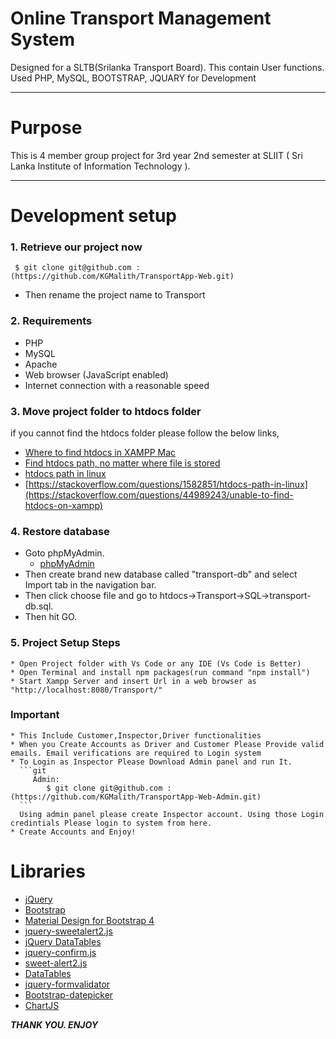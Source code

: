 # Online Transport Management System

Designed for a SLTB(Srilanka Transport Board). This contain User functions. Used PHP, MySQL, BOOTSTRAP, JQUARY for Development

---

# Purpose

This is 4 member group project for 3rd year 2nd semester at SLIIT ( Sri Lanka Institute of Information Technology ).

---

# Development setup

### 1. Retrieve our project now

```git
 $ git clone git@github.com : (https://github.com/KGMalith/TransportApp-Web.git)
```

   * Then rename the project name to Transport


### 2. Requirements

   * PHP
   * MySQL
   * Apache
   * Web browser (JavaScript enabled)
   * Internet connection with a reasonable speed 
    

### 3. Move project folder to htdocs folder

   if you cannot find the htdocs folder please follow the below links,

  * [Where to find htdocs in XAMPP Mac](https://stackoverflow.com/questions/45518021/where-to-find-htdocs-in-xampp-mac)
  * [Find htdocs path, no matter where file is stored](https://stackoverflow.com/questions/5536730/find-htdocs-path-no-matter-where-file-is-stored)
  * [htdocs path in linux](https://stackoverflow.com/questions/1582851/htdocs-path-in-linux)
  * [https://stackoverflow.com/questions/1582851/htdocs-path-in-linux](https://stackoverflow.com/questions/44989243/unable-to-find-htdocs-on-xampp)

### 4. Restore database

   * Goto phpMyAdmin.
       * [phpMyAdmin](http://localhost/phpmyadmin/index.php)
   * Then create brand new database called "transport-db" and select Import tab in the navigation bar.
   * Then click choose file and go to htdocs->Transport->SQL->transport-db.sql.
   * Then hit GO.
   

 ### 5. Project Setup Steps

    * Open Project folder with Vs Code or any IDE (Vs Code is Better)
    * Open Terminal and install npm packages(run command "npm install")
    * Start Xampp Server and insert Url in a web browser as "http://localhost:8080/Transport/"
   ### Important 
    * This Include Customer,Inspector,Driver functionalities
    * When you Create Accounts as Driver and Customer Please Provide valid emails. Email verifications are required to Login system
    * To Login as Inspector Please Download Admin panel and run It. 
      ```git
         Admin:
            $ git clone git@github.com : (https://github.com/KGMalith/TransportApp-Web-Admin.git)
      ```
      Using admin panel please create Inspector account. Using those Login credintials Please login to system from here.
    * Create Accounts and Enjoy!


    
 # Libraries

  * [jQuery](https://jquery.com/)
  * [Bootstrap](https://getbootstrap.com/)
  * [Material Design for Bootstrap 4 ](https://mdbootstrap.com/)
  * [jquery-sweetalert2.js](https://cdnjs.cloudflare.com/ajax/libs/limonte-sweetalert2/8.11.8/sweetalert2.js)
  * [jQuery DataTables](https://datatables.net/)
  * [jquery-confirm.js](https://craftpip.github.io/jquery-confirm/)
  * [sweet-alert2.js](https://sweetalert2.github.io/)
  * [DataTables](https://datatables.net/)
  * [jquery-formvalidator](http://www.formvalidator.net/index.html)
  * [Bootstrap-datepicker](https://github.com/uxsolutions/bootstrap-datepicker/blob/master/docs/index.rst)
  * [ChartJS](https://www.chartjs.org)

  
  

***THANK YOU. ENJOY***


